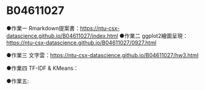 # B04611027
●作業一 Rmarkdown提案書：https://ntu-csx-datascience.github.io/B04611027/index.html
●作業二 ggplot2繪圖呈現：https://ntu-csx-datascience.github.io/B04611027/0927.html

●作業三 文字雲：https://ntu-csx-datascience.github.io/B04611027/hw3.html

●作業四 TF-IDF & KMeans：

●作業五:
